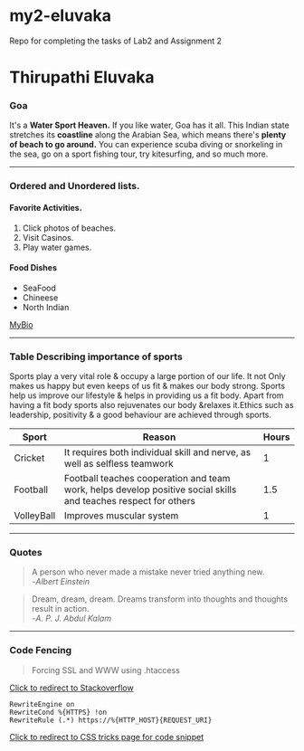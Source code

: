 # my2-eluvaka
Repo for completing the tasks of Lab2 and Assignment 2

# Thirupathi Eluvaka
### Goa
It's a **Water Sport Heaven.** If you like water, Goa has it all. This Indian state stretches its **coastline** along the Arabian Sea, which means there's **plenty of beach to go around.** You can experience scuba diving or snorkeling in the sea, go on a sport fishing tour, try kitesurfing, and so much more.

***
### Ordered and Unordered lists.
#### Favorite Activities.
1. Click photos of beaches.
2. Visit Casinos.
3. Play water games.

#### Food Dishes
* SeaFood
* Chineese
* North Indian

[MyBio](/MyStats.md)

***
### Table Describing importance of sports

Sports play a very vital role & occupy a large portion of our life. It not Only makes us happy but even keeps of us fit & makes our body strong. Sports help us improve our lifestyle & helps in providing us a fit body. Apart from having a fit body sports also rejuvenates our body &relaxes it.Ethics such as leadership, positivity & a good behaviour are achieved through sports.

|Sport|Reason|Hours|
|---|---|---|
|Cricket| It requires both individual skill and nerve, as well as selfless teamwork|1|
|Football|Football teaches cooperation and team work, helps develop positive social skills and teaches respect for others| 1.5|
|VolleyBall|Improves muscular system|1|

***
### Quotes

> A person who never made a mistake never tried anything new. <br>-*Albert Einstein*

> Dream, dream, dream. Dreams transform into thoughts and thoughts result in action. <br>-*A. P. J. Abdul Kalam*

***
### Code Fencing

> Forcing SSL and WWW using .htaccess

[Click to redirect to Stackoverflow](https://stackoverflow.com/questions/24711083/forcing-ssl-and-www-using-htaccess)

```
RewriteEngine on
RewriteCond %{HTTPS} !on
RewriteRule (.*) https://%{HTTP_HOST}{REQUEST_URI}
```
[Click to redirect to CSS tricks page for code snippet](https://css-tricks.com/snippets/htaccess/force-https/)
